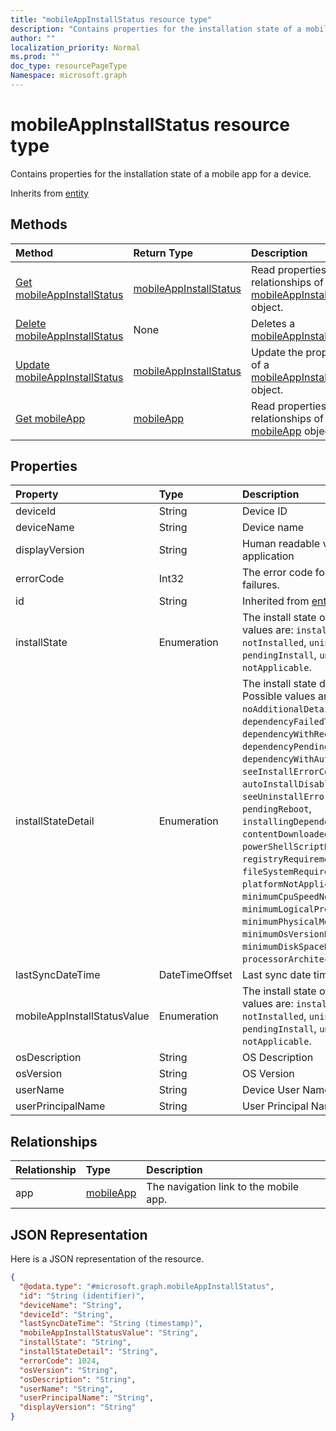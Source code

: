 ```yaml
---
title: "mobileAppInstallStatus resource type"
description: "Contains properties for the installation state of a mobile app for a device."
author: ""
localization_priority: Normal
ms.prod: ""
doc_type: resourcePageType
Namespace: microsoft.graph
---
```



# mobileAppInstallStatus resource type

Contains properties for the installation state of a mobile app for a device.


Inherits from [entity](../resources/entity.md)

## Methods
|Method|Return Type|Description|
|:---|:---|:---|
|[Get mobileAppInstallStatus](../api/intune-apps-mobileappinstallstatus-get.md)|[mobileAppInstallStatus](../resources/intune-apps-mobileAppInstallStatus.md)|Read properties and relationships of the [mobileAppInstallStatus](../resources/mobileappinstallstatus.md) object.|
|[Delete mobileAppInstallStatus](../api/intune-apps-mobileappinstallstatus-delete.md)|None|Deletes a [mobileAppInstallStatus](../resources/mobileappinstallstatus.md).|
|[Update mobileAppInstallStatus](../api/intune-apps-mobileappinstallstatus-update.md)|[mobileAppInstallStatus](../resources/intune-apps-mobileAppInstallStatus.md)|Update the properties of a [mobileAppInstallStatus](../resources/mobileappinstallstatus.md) object.|
|[Get mobileApp](../api/intune-apps-mobileapp-get.md)|[mobileApp](../resources/intune-apps-mobileApp.md)|Read properties and relationships of the [mobileApp](../resources/mobileapp.md) object.|

## Properties
|Property|Type|Description|
|:---|:---|:---|
|deviceId|String|Device ID|
|deviceName|String|Device name|
|displayVersion|String|Human readable version of the application|
|errorCode|Int32|The error code for install or uninstall failures.|
|id|String| Inherited from [entity](../resources/entity.md)|
|installState|Enumeration|The install state of the app. Possible values are: `installed`, `failed`, `notInstalled`, `uninstallFailed`, `pendingInstall`, `unknown`, `notApplicable`.|
|installStateDetail|Enumeration|The install state detail of the app. Possible values are: `noAdditionalDetails`, `dependencyFailedToInstall`, `dependencyWithRequirementsNotMet`, `dependencyPendingReboot`, `dependencyWithAutoInstallDisabled`, `seeInstallErrorCode`, `autoInstallDisabled`, `seeUninstallErrorCode`, `pendingReboot`, `installingDependencies`, `contentDownloaded`, `powerShellScriptRequirementNotMet`, `registryRequirementNotMet`, `fileSystemRequirementNotMet`, `platformNotApplicable`, `minimumCpuSpeedNotMet`, `minimumLogicalProcessorCountNotMet`, `minimumPhysicalMemoryNotMet`, `minimumOsVersionNotMet`, `minimumDiskSpaceNotMet`, `processorArchitectureNotApplicable`.|
|lastSyncDateTime|DateTimeOffset|Last sync date time|
|mobileAppInstallStatusValue|Enumeration|The install state of the app. Possible values are: `installed`, `failed`, `notInstalled`, `uninstallFailed`, `pendingInstall`, `unknown`, `notApplicable`.|
|osDescription|String|OS Description|
|osVersion|String|OS Version|
|userName|String|Device User Name|
|userPrincipalName|String|User Principal Name|

## Relationships
|Relationship|Type|Description|
|:---|:---|:---|
|app|[mobileApp](../resources/intune-apps-mobileApp.md)|The navigation link to the mobile app.|

## JSON Representation
Here is a JSON representation of the resource.
<!-- {
  "blockType": "resource",
  "keyProperty": "id",
  "@odata.type": "microsoft.graph.mobileAppInstallStatus",
  "baseType": "microsoft.graph.entity",
  "openType": false
}
-->
``` json
{
  "@odata.type": "#microsoft.graph.mobileAppInstallStatus",
  "id": "String (identifier)",
  "deviceName": "String",
  "deviceId": "String",
  "lastSyncDateTime": "String (timestamp)",
  "mobileAppInstallStatusValue": "String",
  "installState": "String",
  "installStateDetail": "String",
  "errorCode": 1024,
  "osVersion": "String",
  "osDescription": "String",
  "userName": "String",
  "userPrincipalName": "String",
  "displayVersion": "String"
}
```


